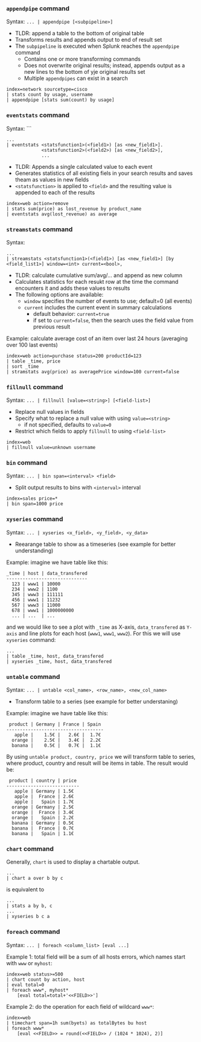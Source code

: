 ### `appendpipe` command

Syntax: `... | appendpipe [<subpipeline>]`

* TLDR: append a table to the bottom of original table
* Transforms results and appends output to end of result set
* The `subpipeline` is executed when Splunk reaches the `appendpipe` command
	* Contains one or more transforming commands
	* Does not overwrite original results; instead, appends output as a new lines to the bottom of yje original results set
	* Multiple `appendpipes` can exist in a search

```
index=network sourcetype=cisco
| stats count by usage, username
| appendpipe [stats sum(count) by usage]
```

### `eventstats` command

Syntax: ```
```
...
| eventstats <statsfunction1>(<field1>) [as <new_field1>].
			 <statsfunction2>(<field2>) [as <new_field2>],
			 ...
```

* TLDR: Appends a single calculated value to each event
* Generates statistics of all existing fiels in your search results and saves theam as values in new fields
* `<statsfunction>` is applied to `<field>` and the resulting value is appended to each of the results

```
index=web action=remove
| stats sum(price) as lost_revenue by product_name
| eventstats avg(lost_revenue) as average
```

### `streamstats` command

Syntax:
```
...
| streamstats <statsfunction1>(<field1>) [as <new_field1>] [by <field_list1>] window=<int> current=<bool>,
```

* TLDR: calculate cumulative sum/avg/... and append as new column
* Calculates statistics for each resukt row at the time the command encounters it and adds these values to results
* The following options are available:
	* `window` specifies the number of events to use; default=0 (all events)
	* `current` includes the current event in summary calculations
		* default behavior: `current=true`
		* if set to `current=false`, then the search uses the field value from previous result

Example: calculate average cost of an item over last 24 hours (averaging over 100 last events)
```
index=web action=purchase status=200 productId=123
| table _time, price
| sort _time
| stramstats avg(price) as averagePrice window=100 current=false
```

### `fillnull` command

Syntax: `... | fillnull [value=<string>] [<field-list>]`

* Replace null values in fields
* Specify what to replace a null value with using `value=<string>`
	* if not specified, defaults to `value=0`
* Restrict which fields to apply `fillnull` to using `<field-list>`

```
index=web
| fillnull value=unknown username
```

### `bin` command

Syntax: `... | bin span=<interval> <field>`

* Split output results to bins with `<interval>` interval

```
index=sales price=*
| bin span=1000 price
```

### `xyseries` command

Syntax: `... | xyseries <x_field>, <y_field>, <y_data>`

* Reearange table to show as a timeseries (see example for better understanding)

Example: imagine we have table like this:
```
_time | host | data_transfered
------------------------------
  123 | www1 | 10000
  234 | www2 | 1100
  345 | www3 | 111111
  456 | www1 | 11232
  567 | www3 | 11000
  678 | www1 | 1000000000
  ... | ...  | ...
```
and we would like to see a plot with `_time` as X-axis, `data_transfered` as `Y-axis` and line plots for each host (`www1`, `www1`, `www2`). For this we will use `xyseries` command:

```
...
| table _time, host, data_transfered
| xyseries _time, host, data_transfered
```

### `untable` command

Syntax: `... | untable <col_name>, <row_name>, <new_col_name>`

* Transform table to a series (see example for better understaning)

Example: imagine we have table like this:
```
 product | Germany | France | Spain
------------------------------------
   apple |    1.5€ |   2.6€ |  1.7€
  orange |    2.5€ |   3.4€ |  2.2€
  banana |    0.5€ |   0.7€ |  1.1€
```

By using `untable product, country, price` we will transform table to series, where product, country and result will be items in table. The result would be:

```
 product | country | price 
---------------------------
   apple | Germany | 1.5€
   apple |  France | 2.6€
   apple |   Spain | 1.7€
  orange | Germany | 2.5€
  orange |  France | 3.4€
  orange |   Spain | 2.2€
  banana | Germany | 0.5€
  banana |  France | 0.7€
  banana |   Spain | 1.1€
```

### `chart` command

Generally, `chart` is used to display a chartable output.
```
...
| chart a over b by c
```
is equivalent to
```
...
| stats a by b, c
...
| xyseries b c a
```

### `foreach` command

Syntax: `... | foreach <column_list> [eval ...]`

Example 1: total field will be a sum of all hosts errors, which names start with `www` or `myhost`:
```
index=web status>=500
| chart count by action, host
| eval total=0
| foreach www*, myhost*
	[eval total=total+'<<FIELD>>']
```

Example 2: do the operation for each field of wildcard `www*`:
```
index=web
| timechart span=1h sum(byets) as totalBytes bu host
| foreach www*
	[eval <<FIELD>> = round(<<FIELD>> / (1024 * 1024), 2)]
```